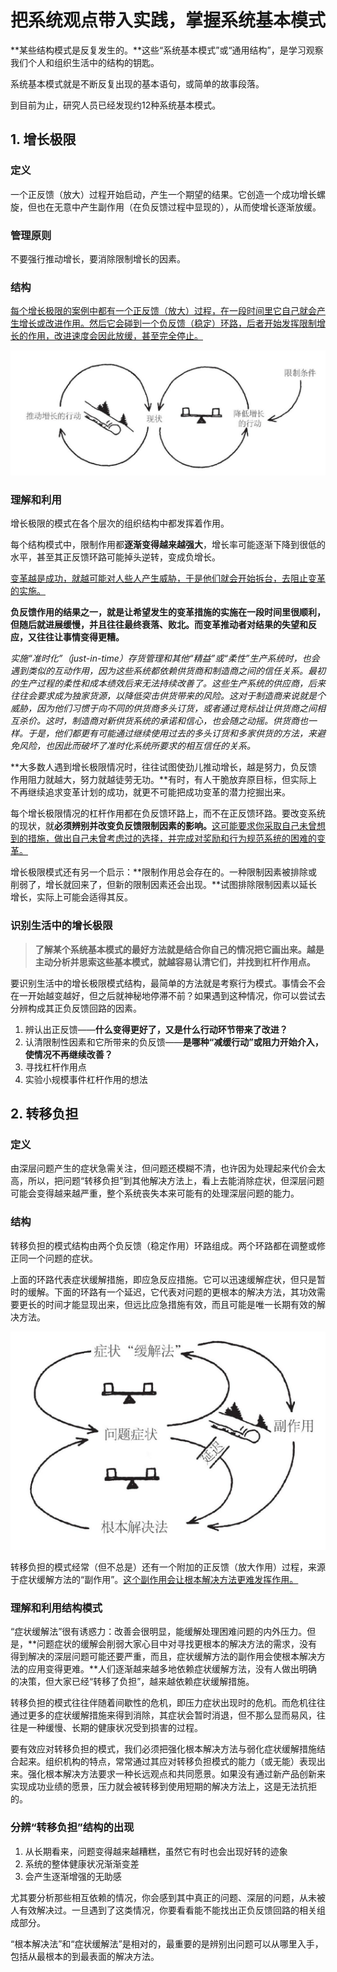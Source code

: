 # 把系统观点带入实践，掌握系统基本模式

**某些结构模式是反复发生的。**这些“系统基本模式”或“通用结构”，是学习观察我们个人和组织生活中的结构的钥匙。

系统基本模式就是不断反复出现的基本语句，或简单的故事段落。

到目前为止，研究人员已经发现约12种系统基本模式。

## 1. 增长极限

### 定义

一个正反馈（放大）过程开始启动，产生一个期望的结果。它创造一个成功增长螺旋，但也在无意中产生副作用（在负反馈过程中显现的），从而使增长逐渐放缓。

### 管理原则

不要强行推动增长，要消除限制增长的因素。

### 结构

<u>每个增长极限的案例中都有一个正反馈（放大）过程，在一段时间里它自己就会产生增长或改进作用。然后它会碰到一个负反馈（稳定）环路，后者开始发挥限制增长的作用，改进速度会因此放缓，甚至完全停止。</u>

![1572410078753](assets/1572410078753.png)

### 理解和利用

增长极限的模式在各个层次的组织结构中都发挥着作用。

每个结构模式中，限制作用都**逐渐变得越来越强大**，增长率可能逐渐下降到很低的水平，甚至其正反馈环路可能掉头逆转，变成负增长。

<u>变革越是成功，就越可能对人些人产生威胁，于是他们就会开始拆台，去阻止变革的实施。</u>

**负反馈作用的结果之一，就是让希望发生的变革措施的实施在一段时间里很顺利，但随后就进展缓慢，并且往往最终衰落、败北。而变革推动者对结果的失望和反应，又往往让事情变得更糟。**

*实施“准时化”（just-in-time）存货管理和其他“精益”或“柔性”生产系统时，也会遇到类似的互动作用，因为这些系统都依赖供货商和制造商之间的信任关系。最初的生产过程的柔性和成本绩效后来无法持续改善了。这些生产系统的供应商，后来往往会要求成为独家货源，以降低突击供货带来的风险。这对于制造商来说就是个威胁，因为他们习惯于向不同的供货商多头订货，或者通过竞标战让供货商之间相互杀价。这时，制造商对新供货系统的承诺和信心，也会随之动摇。供货商也一样。于是，他们都更有可能通过继续使用过去的多头订货和多家供货的方法，来避免风险，也因此而破坏了准时化系统所要求的相互信任的关系。*

**大多数人遇到增长极限情况时，往往试图使劲儿推动增长，越是努力，负反馈作用阻力就越大，努力就越徒劳无功。**有时，有人干脆放弃原目标，但实际上不再继续追求变革计划的成功，就更不可能把成功变革的潜力挖掘出来。

每个增长极限情况的杠杆作用都在负反馈环路上，而不在正反馈环路。要改变系统的现状，就**必须辨别并改变负反馈限制因素的影响。**<u>这可能要求你采取自己未曾想到的措施，做出自己未曾考虑过的选择，并完成对奖励和行为规范系统的困难的变革。</u>

增长极限模式还有另一个启示：**限制作用总会存在的。一种限制因素被排除或削弱了，增长就回来了，但新的限制因素还会出现。**试图排除限制因素以延长增长，实际上可能会适得其反。

### 识别生活中的增长极限

> **了解某个系统基本模式的最好方法就是结合你自己的情况把它画出来。越是主动分析并思索这些基本模式，就越容易认清它们，并找到杠杆作用点。**

要识别生活中的增长极限模式结构，最简单的方法就是考察行为模式。事情会不会在一开始越变越好，但之后就神秘地停滞不前？如果遇到这种情况，你可以尝试去分辨构成其正负反馈回路的因素。

1. 辨认出正反馈——**什么变得更好了，又是什么行动环节带来了改进？**
2. 认清限制性因素和它所带来的负反馈——**是哪种“减缓行动”或阻力开始介入，使情况不再继续改善？**
3. 寻找杠杆作用点
4. 实验小规模事件杠杆作用的想法

## 2. 转移负担

### 定义

由深层问题产生的症状急需关注，但问题还模糊不清，也许因为处理起来代价会太高，所以，把问题“转移负担”到其他解决方法上，看上去能消除症状，但深层问题可能会变得越来越严重，整个系统丧失本来可能有的处理深层问题的能力。

### 结构

转移负担的模式结构由两个负反馈（稳定作用）环路组成。两个环路都在调整或修正同一个问题的症状。

上面的环路代表症状缓解措施，即应急反应措施。它可以迅速缓解症状，但只是暂时的缓解。下面的环路有一个延迟，它代表对问题的更根本的解决方法，其功效需要更长的时间才能显现出来，但远比应急措施有效，而且可能是唯一长期有效的解决方法。

![1572582019191](assets/1572582019191.png)

转移负担的模式经常（但不总是）还有一个附加的正反馈（放大作用）过程，来源于症状缓解方法的“副作用”。<u>这个副作用会让根本解决方法更难发挥作用。</u>

### 理解和利用结构模式

“症状缓解法”很有诱惑力：改善会很明显，能缓解处理困难问题的内外压力。但是，**问题症状的缓解会削弱大家心目中对寻找更根本的解决方法的需求，没有得到解决的深层问题可能还要严重，而且，症状缓解方法的副作用会使根本解决方法的应用变得更难。**人们逐渐越来越多地依赖症状缓解方法，没有人做出明确的决策，但大家已经“转移了负担”，越来越依赖症状缓解措施。

转移负担的模式往往伴随着间歇性的危机，即压力症状出现时的危机。而危机往往通过更多的症状缓解措施来得到消除，其症状会暂时消退，但不那么显而易风，往往是一种缓慢、长期的健康状况受到损害的过程。

要有效应对转移负担的模式，我们必须把强化根本解决方法与弱化症状缓解措施结合起来。组织机构的特点，常常通过其应对转移负担模式的能力（或无能）表现出来。强化根本解决方法要求一种长远观点和共同愿景。如果没有通过新产品创新来实现成功业绩的愿景，压力就会被转移到使用短期的解决方法上，这是无法抗拒的。

### 分辨“转移负担”结构的出现

1. 从长期看来，问题变得越来越糟糕，虽然它有时也会出现好转的迹象
2. 系统的整体健康状况渐渐变差
3. 会产生逐渐增强的无助感

尤其要分析那些相互依赖的情况，你会感到其中真正的问题、深层的问题，从未被人有效解决过。一旦遇到了这类情况，你要看看能不能找出正负反馈回路的相关组成部分。

“根本解决法”和“症状缓解法”是相对的，最重要的是辨别出问题可以从哪里入手，包括从最根本的到最表面的解决方法。

